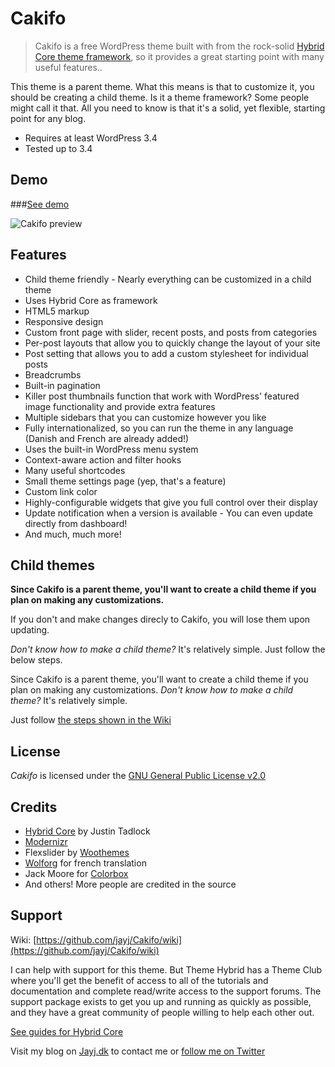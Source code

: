 # Cakifo

> Cakifo is a free WordPress theme built with from the rock-solid [Hybrid Core theme framework](http://themehybrid.com/hybrid-core "Hybrid Core"), so it provides a great starting point with many useful features..

This theme is a parent theme. What this means is that to customize it, you should be creating a child theme. Is it a theme framework? Some people might call it that. All you need to know is that it's a solid, yet flexible, starting point for any blog.

* Requires at least WordPress 3.4
* Tested up to 3.4

## Demo

###[See demo](http://wpthemes.jayj.dk/cakifo/)

![Cakifo preview](http://i.imgur.com/rUY1z.png)

## Features

* Child theme friendly - Nearly everything can be customized in a child theme
* Uses Hybrid Core as framework
* HTML5 markup
* Responsive design
* Custom front page with slider, recent posts, and posts from categories
* Per-post layouts that allow you to quickly change the layout of your site
* Post setting that allows you to add a custom stylesheet for individual posts
* Breadcrumbs
* Built-in pagination
* Killer post thumbnails function that work with WordPress' featured image functionality and provide extra features
* Multiple sidebars that you can customize however you like
* Fully internationalized, so you can run the theme in any language (Danish and French are already added!)
* Uses the built-in WordPress menu system
* Context-aware action and filter hooks
* Many useful shortcodes
* Small theme settings page (yep, that's a feature)
* Custom link color
* Highly-configurable widgets that give you full control over their display
* Update notification when a version is available - You can even update directly from dashboard!
* And much, much more!

## Child themes

**Since Cakifo is a parent theme, you'll want to create a child theme if you plan on making any customizations.**

If you don't and make changes direcly to Cakifo, you will lose them upon updating.

*Don't know how to make a child theme?* It's relatively simple. Just follow the below steps.


Since Cakifo is a parent theme, you'll want to create a child theme if you plan on making any customizations. *Don't know how to make a child theme?* It's relatively simple.

Just follow [the steps shown in the Wiki](https://github.com/jayj/Cakifo/wiki/Child-themes)

## License

<em>Cakifo</em> is licensed under the [GNU General Public License v2.0](http://www.gnu.org/licenses/gpl-2.0.html)

## Credits

* [Hybrid Core](http://themehybrid.com/hybrid-core "Hybrid Core") by Justin Tadlock
* [Modernizr](http://modernizr.com)
* Flexslider by [Woothemes](http://www.woothemes.com/flexslider/)
* [Wolforg](http://wolforg.eu/) for french translation
* Jack Moore for [Colorbox](http://colorpowered.com/colorbox/)
* And others! More people are credited in the source

## Support

Wiki: [https://github.com/jayj/Cakifo/wiki](https://github.com/jayj/Cakifo/wiki)

I can help with support for this theme. But Theme Hybrid has a Theme Club where you'll get the benefit of access to all of the tutorials and documentation and complete read/write access to the support forums.
The support package exists to get you up and running as quickly as possible, and they have a great community of people willing to help each other out.

[See guides for Hybrid Core](http://themehybrid.com/hybrid-core)

Visit my blog on [Jayj.dk](http://jayj.dk) to contact me or [follow me on Twitter](http://twitter.com/jayjdk)
